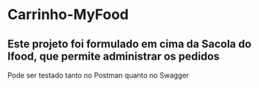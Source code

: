 # Carrinho-MyFood
Este projeto foi formulado em cima da Sacola do Ifood, que permite administrar os pedidos
------------
Pode ser testado tanto no Postman quanto no Swagger
